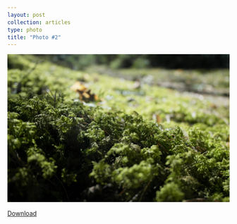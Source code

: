 ```yaml
---
layout: post
collection: articles
type: photo
title: "Photo #2"
---
```


![](/public/images/posts/moss.jpg)

[Download](https://dl.dropboxusercontent.com/u/9924988/moss_2560x1440.jpg)
